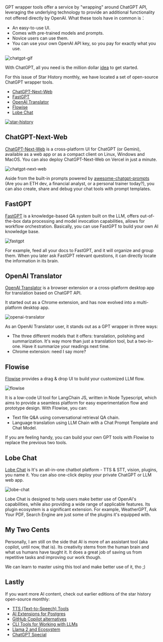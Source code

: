 
GPT wrapper tools offer a service by "wrapping" around ChatGPT API, leveraging the underlying technology to provide an additional functionality not offered directly by OpenAI. What these tools have in common is：

- An easy-to-use UI.
- Comes with pre-trained models and prompts.
- Novice users can use them.
- You can use your own OpenAI API key, so you pay for exactly what you use.

![chatgpt-gif](/blog/assets/gpt-wrappers/chatgpt.gif)

With ChatGPT, all you need is the million dollar [idea](https://twitter.com/debarghya_das/status/1748014098967912456) to get started.

For this issue of Star History monthly, we have located a set of open-source ChatGPT wrapper tools.

- [ChatGPT-Next-Web](#chatgpt-next-web)
- [FastGPT](#fastgpt)
- [OpenAI Translator](#openai-translator)
- [Flowise](#flowise)
- [Lobe Chat](#lobe-chat)

[![star-history](/blog/assets/gpt-wrappers/star-history.webp)](/#labring/fastgpt&flowiseai/flowise&openai-translator/openai-translator&lobehub/lobe-chat&ChatGPTNextWeb/ChatGPT-Next-Web&Date)

## ChatGPT-Next-Web

[ChatGPT-Next-Web](https://github.com/ChatGPTNextWeb/ChatGPT-Next-Web) is a cross-platform UI for ChatGPT (or Gemini), available as a web app or as a compact client on Linux, Windows and MacOS. You can also deploy ChatGPT-Next-Web on Vercel in just a minute.

![chatgpt-next-web](/blog/assets/gpt-wrappers/chatgpt-next-web.webp)

Aside from the built-in prompts powered by [awesome-chatgpt-prompts](https://github.com/f/awesome-chatgpt-prompts) (Are you an ETH dev, a financial analyst, or a personal trainer today?), you can also create, share and debug your chat tools with prompt templates.

## FastGPT

[FastGPT](https://github.com/labring/FastGPT) is a knowledge-based QA system built on the LLM, offers out-of-the-box data processing and model invocation capabilities, allows for workflow orchestration. Basically, you can use FastGPT to build your own AI knowledge base.

![fastgpt](/blog/assets/gpt-wrappers/fastgpt.webp)

For example, feed all your docs to FastGPT, and it will organize and group them. When you later ask FastGPT relevant questions, it can directly locate the information in its brain.

## OpenAI Translator

[OpenAI Translator](https://github.com/openai-translator/openai-translator) is a browser extension or a cross-platform desktop app for translation based on ChatGPT API.

It started out as a Chrome extension, and has now evolved into a multi-platform desktop app.

![openai-translator](/blog/assets/gpt-wrappers/openai-translator.webp)

As an OpenAI Translator user, it stands out as a GPT wrapper in three ways:

- The three different models that it offers: translation, polishing and summarization. It's way more than just a translation tool, but a two-in-one. Have it summarize your readings next time.
- Chrome extension: need I say more?

## Flowise

[Flowise](https://github.com/FlowiseAI/Flowise) provides a drag & drop UI to build your customized LLM flow.

![flowise](/blog/assets/gpt-wrappers/flowise.webp)

It is a low-code UI tool for LangChain JS, written in Node Typescript, which aims to provide a seamless platform for easy experimentation flow and prototype design. With Flowise, you can:

- Text file Q&A using conversational retrieval QA chain.
- Language translation using LLM Chain with a Chat Prompt Template and Chat Model.

If you are feeling handy, you can build your own GPT tools with Flowise to replace the previous two tools.

## Lobe Chat

[Lobe Chat](https://github.com/lobehub/lobe-chat) is It's an all-in-one chatbot platform - TTS & STT, vision, plugins, you name it. You can also one-click deploy your private ChatGPT or LLM web app.

![lobe-chat](/blog/assets/gpt-wrappers/lobe-chat.webp)

Lobe Chat is designed to help users make better use of OpenAI's capabilities, while also providing a wide range of applicable features. Its plugin ecosystem is a significant extension. For example, WeatherGPT, Ask Your PDF, Search Engine are just some of the plugins it's equipped with.

## My Two Cents

Personally, I am still on the side that AI is more of an assistant tool (aka copilot, until now, that is). Its creativity stems from the human brain and what us humans have taught it. It does a great job of saving us from repetitive tasks and improving our work though.

We can learn to master using this tool and make better use of it, tho ;)

## Lastly

If you want more AI content, check out earlier editions of the star history open-source monthly:

- [TTS (Text-to-Speech) Tools](/blog/tts)
- [AI Extensions for Postgres](/blog/ai-for-postgres)
- [GitHub Copilot alternatives](/blog/coding-ai)
- [CLI Tools for Working with LLMs](/blog/cli-tool-for-llm)
- [Llama 2 and Ecosystem](/blog/llama2)
- [ChatGPT Special](/blog/star-history-monthly-pick-202303)